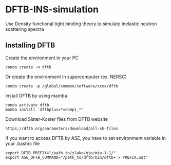 # DFTB-INS-simulation

Use Density functional tight binding theory to simulate inelastic neutron scattering spectra

## Installing DFTB 
Create the environment in your PC
```
conda create -n dftb
```
Or create the environment in supercomputer (ex. NERSC)
```
conda create -p /global/common/software/xxxx/dftb
```
Install DFTB by using mamba
```
conda activate dftb
mamba install 'dftbplus=*=nompi_*'
```
Download Slater-Koster files from DFTB website
```
https://dftb.org/parameters/download/all-sk-files
```
If you want to access DFTB by ASE, you have to set environment variable in your .bashrc file
```
export DFTB_PREFIX="/path_to/slako/mio/mio-1-1/"
export ASE_DFTB_COMMAND="/path_to/dftb/bin/dftb+ > PREFIX.out"
```
